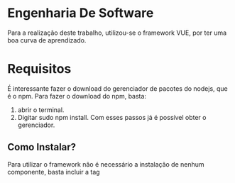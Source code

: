 # Engenharia De Software

Para a realização deste trabalho, utilizou-se o framework VUE, por ter uma boa curva de aprendizado.

# Requisitos
É interessante fazer o download do gerenciador de pacotes do nodejs, que é o npm. Para fazer o download do npm, basta:
1. abrir o terminal.
2. Digitar sudo npm install.
Com esses passos já é possível obter o gerenciador.
## Como Instalar?
Para utilizar o framework não é necessário a instalação de nenhum componente, basta incluir a tag  <script> com o caminho correto. 'Vue' será registrado como uma variável global.

## Demonstração
![](https://i.imgur.com/pvnzDLA.jpg)

## Opnião
O framework é bastante intuitivo, com algumas horas de estudo é possível adquirir um conhecimento notável de como trabalhar com a ferramenta. Uma ótima opção para se utilizar quando for desenvolver aplicações em html. 
